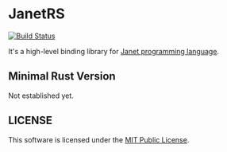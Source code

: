# JanetRS

[![Build Status](https://github.com/GrayJack/janetrs/workflows/Check%20and%20Test/badge.svg)](https://github.com/GrayJack/janetrs/actions)

It's a high-level binding library for [Janet programming language](https://janet-lang.org).

## Minimal Rust Version

Not established yet.

## LICENSE

This software is licensed under the [MIT Public License](./LICENSE).
